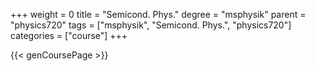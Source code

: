 +++
weight = 0
title = "Semicond. Phys."
degree = "msphysik"
parent = "physics720"
tags = ["msphysik", "Semicond. Phys.", "physics720"]
categories = ["course"]
+++

{{< genCoursePage >}}
